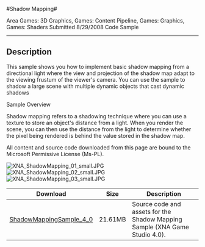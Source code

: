 #Shadow Mapping#

Area
Games: 3D Graphics, Games: Content Pipeline, Games: Graphics, Games: Shaders
Submitted
8/29/2008
Code Sample

---

## Description

This sample shows you how to implement basic shadow mapping from a directional light where the view and projection of the shadow map adapt to the viewing frustum of the viewer's camera. You can use the sample to shadow a large scene with multiple dynamic objects that cast dynamic shadows

Sample Overview

Shadow mapping refers to a shadowing technique where you can use a texture to store an object's distance from a light. When you render the scene, you can then use the distance from the light to determine whether the pixel being rendered is behind the value stored in the shadow map.

All content and source code downloaded from this page are bound to the Microsoft Permissive License (Ms-PL).


		
![XNA_ShadowMapping_01_small.JPG](https://github.com/simondarksidej/XNAGameStudio/blob/master/Images/XNA_ShadowMapping_01_small.jpg?raw=true)![XNA_ShadowMapping_02_small.JPG](https://github.com/simondarksidej/XNAGameStudio/blob/master/Images/XNA_ShadowMapping_02_small.jpg?raw=true)![XNA_ShadowMapping_03_small.JPG](https://github.com/simondarksidej/XNAGameStudio/blob/master/Images/XNA_ShadowMapping_03_small.jpg?raw=true)
 

 
Download | Size | Description
---|---|---|
[ShadowMappingSample_4_0](https://github.com/simondarksidej/XNAGameStudio/tree/master/Samples/ShadowMappingSample_4_0) | 21.61MB | Source code and assets for the Shadow Mapping Sample (XNA Game Studio 4.0). 